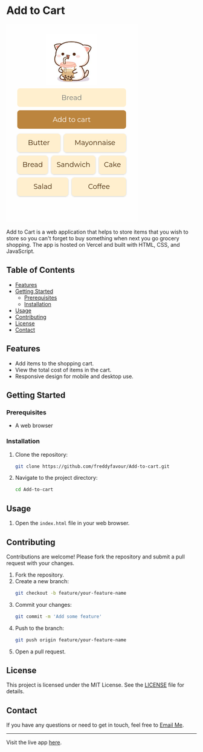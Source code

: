 # Add to Cart

![Add to Cart](https://github.com/freddyfavour/Add-to-cart/blob/main/add-to-cart.png?raw=true)

Add to Cart is a web application that helps to store items that you wish to store so you can't forget to buy something when next you go grocery shopping. The app is hosted on Vercel and built with HTML, CSS, and JavaScript.

## Table of Contents
- [Features](#features)
- [Getting Started](#getting-started)
  - [Prerequisites](#prerequisites)
  - [Installation](#installation)
- [Usage](#usage)
- [Contributing](#contributing)
- [License](#license)
- [Contact](#contact)

## Features
- Add items to the shopping cart.
- View the total cost of items in the cart.
- Responsive design for mobile and desktop use.

## Getting Started

### Prerequisites
- A web browser

### Installation
1. Clone the repository:
   ```sh
   git clone https://github.com/freddyfavour/Add-to-cart.git
   ```
2. Navigate to the project directory:
   ```sh
   cd Add-to-cart
   ```

## Usage
1. Open the `index.html` file in your web browser.

## Contributing
Contributions are welcome! Please fork the repository and submit a pull request with your changes.

1. Fork the repository.
2. Create a new branch:
   ```sh
   git checkout -b feature/your-feature-name
   ```
3. Commit your changes:
   ```sh
   git commit -m 'Add some feature'
   ```
4. Push to the branch:
   ```sh
   git push origin feature/your-feature-name
   ```
5. Open a pull request.

## License
This project is licensed under the MIT License. See the [LICENSE](LICENSE) file for details.

## Contact
If you have any questions or need to get in touch, feel free to [Email Me](mailto:alfredfavour76@gmail.com).

---

Visit the live app [here](https://add-to-cart-freddy.vercel.app).
